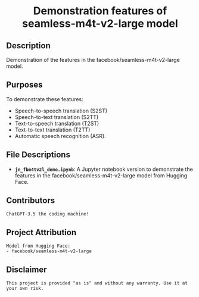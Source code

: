 # <div align="center">Demonstration features of seamless-m4t-v2-large model</div>

## Description

Demonstration of the features in the facebook/seamless-m4t-v2-large model.

## Purposes

To demonstrate these features:
- Speech-to-speech translation (S2ST)
- Speech-to-text translation (S2TT)
- Text-to-speech translation (T2ST)
- Text-to-text translation (T2TT)
- Automatic speech recognition (ASR).

## File Descriptions

- **`jn_fbm4tv2l_demo.ipynb`**: A Jupyter notebook version to demonstrate the features in the facebook/seamless-m4t-v2-large model from Hugging Face.

## Contributors 
    ChatGPT-3.5 the coding machine!
    
## Project Attribution
    Model from Hugging Face: 
    - facebook/seamless-m4t-v2-large 

## Disclaimer

    This project is provided "as is" and without any warranty. Use it at your own risk. 
    





